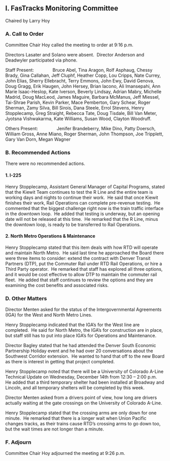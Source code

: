 ## I. FasTracks Monitoring Committee

Chaired by Larry Hoy

### A. Call to Order

Committee Chair Hoy called the meeting to order at 9:16 p.m.

Directors Lasater and Solano were absent.  Director Anderson and Deadwyler participated via phone.

Staff Present:               Bruce Abel, Tina Aragon, Rolf Asphaug, Chessy Brady, Gina Callahan, Jeff Cluphf, Heather Copp, Lou Cripps, Nate Currey, John Elias, Sherry Ellebracht, Terry Emmons, John Ewy, David Genova, Doug Gragg, Erik Haugen, John Hersey, Brian Iacono, Ali Imansepahi, Ann Marie Isaac-Heslop, Kate Iverson, Beverly Lindsay, Adrian Mabry, Michelle Madrid, Doug MacLeod, James Maguire, Barbara McManus, Jeff Miessel, Tai-Shrae Parish, Kevin Parker, Mace Pemberton, Gary Schear, Roger Sherman, Zamy Silva, Bill Sirois, Dana Steele, Errol Stevens, Henry Stopplecamp, Greg Straight, Rebecca Tate, Doug Tisdale, Bill Van Meter, Jyotsna Vishwakarma, Kate Williams, Susan Wood, Clayton Woodruff.

Others Present:               Jenifer Brandeberry, Mike Dino, Patty Doersch, William Gross, Anne Miano, Roger Sherman, John Thompson, Joe Tripplett, Gary Van Dorn, Megan Wagner

### B. Recommended Actions

There were no recommended actions.

#### 1. I-225

Henry Stopplecamp, Assistant General Manager of Capital Programs, stated that the Kiewit Team continues to test the R Line and the entire team is working days and nights to continue their work.  He said that once Kiewit finishes their work, Rail Operations can complete pre-revenue testing.  He commented that the biggest challenge right now is the train traffic interface in the downtown loop.  He added that testing is underway, but an opening date will not be released at this time.  He remarked that the R Line, minus the downtown loop, is ready to be transferred to Rail Operations.

#### 2. North Metro Operations & Maintenance

Henry Stopplecamp stated that this item deals with how RTD will operate and maintain North Metro.  He said last time he approached the Board there were three items to consider: extend the contract with Denver Transit Partners (DTP), put the Commuter Rail under RTD Rail Operations, or hire a Third Party operator.  He remarked that staff has explored all three options, and it would be cost effective to allow DTP to maintain the commuter rail fleet.  He added that staff continues to review the options and they are examining the cost benefits and associated risks.

### D. Other Matters

Director Menten asked for the status of the Intergovernmental Agreements (IGA) for the West and North Metro Lines.

Henry Stopplecamp indicated that the IGA’s for the West line are completed.  He said for North Metro, the IGA’s for construction are in place, but staff still has to put into place IGA’s for Operations and Maintenance.

Director Bagley stated that he had attended the Denver South Economic Partnership Holiday event and he had over 20 conversations about the Southwest Corridor extension.  He wanted to hand that off to the new Board as there is interest in getting that project completed.

Henry Stopplecamp noted that there will be a University of Colorado A-Line Technical Update on Wednesday, December 14th from 12:30 – 2:00 p.m.  He added that a third temporary shelter had been installed at Broadway and Lincoln, and all temporary shelters will be completed by this week.

Director Menten asked from a drivers point of view, how long are drivers actually waiting at the gate crossings on the University of Colorado A-Line.

Henry Stopplecamp stated that the crossing arms are only down for one minute.  He remarked that there is a longer wait when Union Pacific changes tracks, as their trains cause RTD’s crossing arms to go down too, but the wait times are not longer than a minute.

### F. Adjourn

Committee Chair Hoy adjourned the meeting at 9:26 p.m.